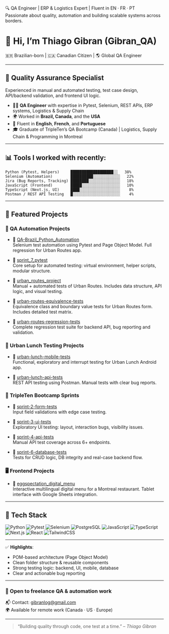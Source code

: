 
🔍 QA Engineer | ERP & Logistics Expert | Fluent in EN · FR · PT  
Passionate about quality, automation and building scalable systems across borders.

# 👋 Hi, I’m Thiago Gibran (Gibran_QA)

🇧🇷 Brazilian-born | 🇨🇦 Canadian Citizen | 🌎 Global QA Engineer

---

## 🧪 Quality Assurance Specialist

Experienced in manual and automated testing, test case design, API/backend validation, and frontend UI logic.

- 👨‍💻 **QA Engineer** with expertise in Pytest, Selenium, REST APIs, ERP systems, Logistics & Supply Chain  
- 🌍 Worked in **Brazil, Canada**, and the **USA**  
- 💬 Fluent in **English**, **French**, and **Portuguese**  
- 🎓 Graduate of TripleTen’s QA Bootcamp (Canada) | Logistics, Supply Chain & Programming in Montreal  

---

## 📊 Tools I worked with recently:

```
Python (Pytest, Helpers)     ███████████████████░░   38%
Selenium (Automation)        ██████████░░░░░░░░░░░░   22%
Jira (Bug Reports, Tracking) ████████░░░░░░░░░░░░░░   18%
JavaScript (Frontend)        █████░░░░░░░░░░░░░░░░░   10%
TypeScript (Next.js, UI)     ████░░░░░░░░░░░░░░░░░░    8%
Postman / REST API Testing   █░░░░░░░░░░░░░░░░░░░░░    4%
```

---

## 🚀 Featured Projects

### 🔧 QA Automation Projects

- 🔹 [QA-Brazil_Python_Automation](https://github.com/Gibran-T/QA-Brazil_Python_Automation)  
  Selenium test automation using Pytest and Page Object Model. Full regression for Urban Routes app.

- 🔹 [sprint_7_pytest](https://github.com/Gibran-T/sprint_7_pytest)  
  Core setup for automated testing: virtual environment, helper scripts, modular structure.

- 🔹 [urban_routes_project](https://github.com/Gibran-T/urban_routes_project)  
  Manual + automated tests of Urban Routes. Includes data structure, API logic, and visual testing.

- 🔹 [urban-routes-equivalence-tests](https://github.com/Gibran-T/urban-routes-equivalence-tests)  
  Equivalence class and boundary value tests for Urban Routes form. Includes detailed test matrix.

- 🔹 [urban-routes-regression-tests](https://github.com/Gibran-T/urban-routes-regression-tests)  
  Complete regression test suite for backend API, bug reporting and validation.

### 📱 Urban Lunch Testing Projects

- 🔹 [urban-lunch-mobile-tests](https://github.com/Gibran-T/urban-lunch-mobile-tests)  
  Functional, exploratory and interrupt testing for Urban Lunch Android app.

- 🔹 [urban-lunch-api-tests](https://github.com/Gibran-T/urban-lunch-api-tests)  
  REST API testing using Postman. Manual tests with clear bug reports.

### 🧪 TripleTen Bootcamp Sprints

- 🔹 [sprint-2-form-tests](https://github.com/Gibran-T/sprint-2-form-tests)  
  Input field validations with edge case testing.

- 🔹 [sprint-3-ui-tests](https://github.com/Gibran-T/sprint-3-ui-tests)  
  Exploratory UI testing: layout, interaction bugs, visibility issues.

- 🔹 [sprint-4-api-tests](https://github.com/Gibran-T/sprint-4-api-tests)  
  Manual API test coverage across 6+ endpoints.

- 🔹 [sprint-6-database-tests](https://github.com/Gibran-T/sprint-6-database-tests)  
  Tests for CRUD logic, DB integrity and real-case backend flow.

### 🖥️ Frontend Projects

- 🔹 [eggspectation_digital_menu](https://github.com/Gibran-T/eggspectation_digital_menu)  
  Interactive multilingual digital menu for a Montreal restaurant. Tablet interface with Google Sheets integration.

---

## 🧰 Tech Stack

![Python](https://img.shields.io/badge/Python-3670A0?style=for-the-badge&logo=python&logoColor=fff)
![Pytest](https://img.shields.io/badge/Pytest-0A0A0A?style=for-the-badge&logo=pytest&logoColor=white)
![Selenium](https://img.shields.io/badge/Selenium-43B02A?style=for-the-badge&logo=selenium&logoColor=white)
![PostgreSQL](https://img.shields.io/badge/PostgreSQL-316192?style=for-the-badge&logo=postgresql&logoColor=white)
![JavaScript](https://img.shields.io/badge/JavaScript-323330?style=for-the-badge&logo=javascript&logoColor=F7DF1E)
![TypeScript](https://img.shields.io/badge/TypeScript-007ACC?style=for-the-badge&logo=typescript&logoColor=white)
![Next.js](https://img.shields.io/badge/Next.js-000?style=for-the-badge&logo=next.js&logoColor=white)
![React](https://img.shields.io/badge/React-20232A?style=for-the-badge&logo=react&logoColor=61DAFB)
![TailwindCSS](https://img.shields.io/badge/Tailwind_CSS-38B2AC?style=for-the-badge&logo=tailwind-css&logoColor=white)

---

✅ **Highlights**:
- POM-based architecture (Page Object Model)
- Clean folder structure & reusable components
- Strong testing logic: backend, UI, mobile, database
- Clear and actionable bug reporting

---

### 💼 Open to freelance QA & automation work  

📬 Contact: [gibranlog@gmail.com](mailto:gibranlog@gmail.com)  
🌍 Available for remote work (Canada · US · Europe)  

---

> “Building quality through code, one test at a time.” – *Thiago Gibran*
